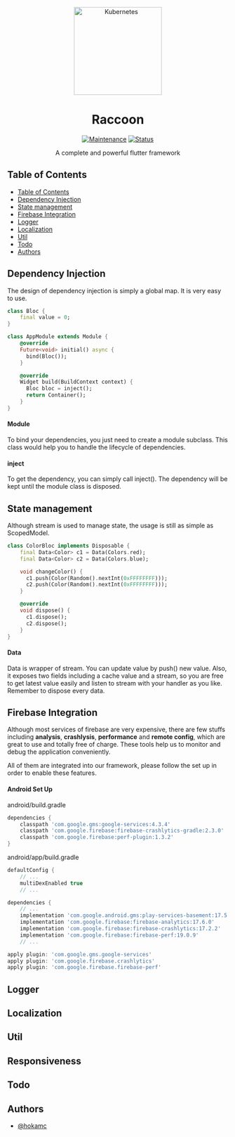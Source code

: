 <p align="center">
<img src="https://image.flaticon.com/icons/png/512/235/235394.png"  width="200" alt="Kubernetes"></a>
</p>
<h1 align="center">Raccoon</h1>

<div align="center">

[![Maintenance](https://img.shields.io/badge/Maintained%3F-yes-green.svg)]()
[![Status](https://img.shields.io/badge/status-active-success.svg)]()

</div>

<p align="center"> 
A complete and powerful flutter framework
<br></p>

## Table of Contents

- [Table of Contents](#table-of-contents)
- [Dependency Injection](#dependency-injection)
- [State management](#state-management)
- [Firebase Integration](#firebase-integration)
- [Logger](#logger)
- [Localization](#localization)
- [Util](#util)
- [Todo](#todo)
- [Authors](#authors)

## Dependency Injection

The design of dependency injection is simply a global map. It is very easy to use.

```dart
class Bloc {
    final value = 0;
}

class AppModule extends Module {
    @override
    Future<void> initial() async {
      bind(Bloc());
    }

    @override
    Widget build(BuildContext context) {
      Bloc bloc = inject();
      return Container();      
    }
}
``` 

#### Module
To bind your dependencies, you just need to create a module subclass. This class would help you to handle the lifecycle of dependencies.

#### inject
To get the dependency, you can simply call inject(). The dependency will be kept until the module class is disposed.

## State management

Although stream is used to manage state, the usage is still as simple as ScopedModel.

```dart
class ColorBloc implements Disposable {
    final Data<Color> c1 = Data(Colors.red);
    final Data<Color> c2 = Data(Colors.blue);

    void changeColor() {
      c1.push(Color(Random().nextInt(0xFFFFFFFF)));
      c2.push(Color(Random().nextInt(0xFFFFFFFF)));
    } 

    @override
    void dispose() {
      c1.dispose();
      c2.dispose();
    }
}
```

#### Data
Data is wrapper of stream. You can update value by push() new value.
Also, it exposes two fields including a cache value and a stream, so you are free to get latest value easily
and listen to stream with your handler as you like. Remember to dispose every data.


## Firebase Integration

Although most services of firebase are very expensive, there are few stuffs including **analysis**, **crashlysis**, **performance** and **remote config**, which are great to use and totally free of charge.
These tools help us to monitor and debug the application conveniently.


All of them are integrated into our framework, please follow the set up in order to enable these features.

#### Android Set Up
android/build.gradle
```gradle
dependencies {
    classpath 'com.google.gms:google-services:4.3.4'
    classpath 'com.google.firebase:firebase-crashlytics-gradle:2.3.0'
    classpath 'com.google.firebase:perf-plugin:1.3.2'
}
```

android/app/build.gradle
```gradle
defaultConfig {
    // ...
    multiDexEnabled true
    // ...        

dependencies {
    // ...
    implementation 'com.google.android.gms:play-services-basement:17.5.0'
    implementation 'com.google.firebase:firebase-analytics:17.6.0'
    implementation 'com.google.firebase:firebase-crashlytics:17.2.2'
    implementation 'com.google.firebase:firebase-perf:19.0.9'
    // ...

apply plugin: 'com.google.gms.google-services'
apply plugin: 'com.google.firebase.crashlytics'
apply plugin: 'com.google.firebase.firebase-perf'
```

## Logger

## Localization

## Util

## Responsiveness

## Todo

## Authors

- [@hokamc](https://github.com/hokamc)

